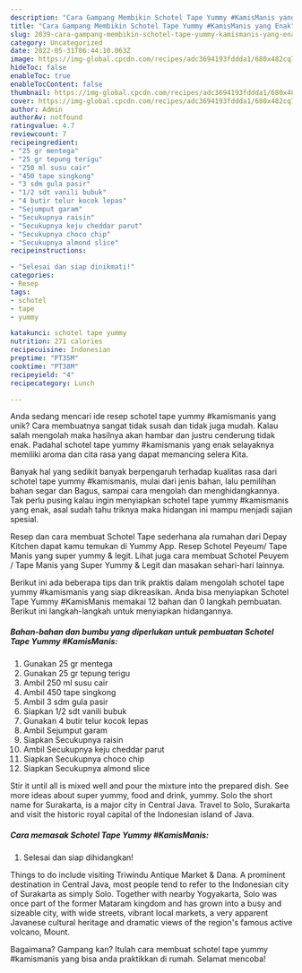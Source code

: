 ```yaml
---
description: "Cara Gampang Membikin Schotel Tape Yummy #KamisManis yang Enak"
title: "Cara Gampang Membikin Schotel Tape Yummy #KamisManis yang Enak"
slug: 2039-cara-gampang-membikin-schotel-tape-yummy-kamismanis-yang-enak
category: Uncategorized
date: 2022-05-31T06:44:10.063Z
image: https://img-global.cpcdn.com/recipes/adc3694193fddda1/680x482cq70/schotel-tape-yummy-kamismanis-foto-resep-utama.jpg
hideToc: false
enableToc: true
enableTocContent: false
thumbnail: https://img-global.cpcdn.com/recipes/adc3694193fddda1/680x482cq70/schotel-tape-yummy-kamismanis-foto-resep-utama.jpg
cover: https://img-global.cpcdn.com/recipes/adc3694193fddda1/680x482cq70/schotel-tape-yummy-kamismanis-foto-resep-utama.jpg
author: Admin
authorAv: notfound
ratingvalue: 4.7
reviewcount: 7
recipeingredient:
- "25 gr mentega"
- "25 gr tepung terigu"
- "250 ml susu cair"
- "450 tape singkong"
- "3 sdm gula pasir"
- "1/2 sdt vanili bubuk"
- "4 butir telur kocok lepas"
- "Sejumput garam"
- "Secukupnya raisin"
- "Secukupnya keju cheddar parut"
- "Secukupnya choco chip"
- "Secukupnya almond slice"
recipeinstructions:

- "Selesai dan siap dinikmati!"
categories:
- Resep
tags:
- schotel
- tape
- yummy

katakunci: schotel tape yummy 
nutrition: 271 calories
recipecuisine: Indonesian
preptime: "PT35M"
cooktime: "PT38M"
recipeyield: "4"
recipecategory: Lunch

---
```





Anda sedang mencari ide resep schotel tape yummy #kamismanis yang unik? Cara membuatnya sangat tidak susah dan tidak juga mudah. Kalau salah mengolah maka hasilnya akan hambar dan justru cenderung tidak enak. Padahal schotel tape yummy #kamismanis yang enak selayaknya memiliki aroma dan cita rasa yang dapat memancing selera Kita.





Banyak hal yang sedikit banyak berpengaruh terhadap kualitas rasa dari schotel tape yummy #kamismanis, mulai dari jenis bahan, lalu pemilihan bahan segar dan Bagus, sampai cara mengolah dan menghidangkannya. Tak perlu pusing kalau ingin menyiapkan schotel tape yummy #kamismanis yang enak,      asal sudah tahu triknya maka hidangan ini mampu menjadi sajian spesial.














Resep dan cara membuat Schotel Tape sederhana ala rumahan dari Depay Kitchen dapat kamu temukan di Yummy App. Resep Schotel Peyeum/ Tape Manis yang super yummy &amp; legit. Lihat juga cara membuat Schotel Peuyem / Tape Manis yang Super Yummy &amp; Legit dan masakan sehari-hari lainnya.






Berikut ini ada beberapa tips dan trik praktis dalam mengolah schotel tape yummy #kamismanis yang siap dikreasikan. Anda bisa menyiapkan Schotel Tape Yummy #KamisManis memakai 12 bahan dan 0 langkah pembuatan. Berikut ini langkah-langkah untuk menyiapkan hidangannya.

<!--inarticleads1-->

##### Bahan-bahan dan bumbu yang diperlukan untuk pembuatan Schotel Tape Yummy #KamisManis:

1. Gunakan 25 gr mentega
1. Gunakan 25 gr tepung terigu
1. Ambil 250 ml susu cair
1. Ambil 450 tape singkong
1. Ambil 3 sdm gula pasir
1. Siapkan 1/2 sdt vanili bubuk
1. Gunakan 4 butir telur kocok lepas
1. Ambil Sejumput garam
1. Siapkan Secukupnya raisin
1. Ambil Secukupnya keju cheddar parut
1. Siapkan Secukupnya choco chip
1. Siapkan Secukupnya almond slice


Stir it until all is mixed well and pour the mixture into the prepared dish. See more ideas about super yummy, food and drink, yummy. Solo the short name for Surakarta, is a major city in Central Java. Travel to Solo, Surakarta and visit the historic royal capital of the Indonesian island of Java. 

<!--inarticleads2-->

##### Cara memasak Schotel Tape Yummy #KamisManis:


1. Selesai dan siap dihidangkan!

Things to do include visiting Triwindu Antique Market &amp; Dana. A prominent destination in Central Java, most people tend to refer to the Indonesian city of Surakarta as simply Solo. Together with nearby Yogyakarta, Solo was once part of the former Mataram kingdom and has grown into a busy and sizeable city, with wide streets, vibrant local markets, a very apparent Javanese cultural heritage and dramatic views of the region&#39;s famous active volcano, Mount. 

Bagaimana? Gampang kan? Itulah cara membuat schotel tape yummy #kamismanis yang bisa anda praktikkan di rumah. Selamat mencoba!
